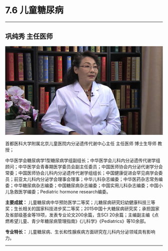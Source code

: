 # 7.6 儿童糖尿病

---

## 巩纯秀 主任医师

![1679384493455](image/c07_006/1679384493455.png)

首都医科大学附属北京儿童医院内分泌遗传代谢中心主任 主任医师 博士生导师 教授；

中华医学会糖尿病学1型糖尿病学组副组长；中华医学会儿科内分泌遗传代谢学组顾问；中华医学会青春期医学委员会副主任委员；中国医师协会内分泌代谢学分会常委；中国医师协会儿科内分泌遗传代谢学组组长；中国健康促进会罕见病学会委员；前亚太儿科内分泌学会理事会理事；中华儿科杂志编委；中华医药杂志常务编委；中华糖尿病杂志编委；中国糖尿病杂志编委；中国实用儿科杂志编委；中国小儿急救医学编委；Pediatric hormone research编委。

**主要成就：** 儿童糖尿病中华预防医学二等奖；儿糖尿病研究妇幼健康科技三等奖；生长相关的国家科技进步奖二等奖；2015中国十大糖尿病研究奖；承担国家及省部级基金等19项，发表专业论文200余篇，含SCI 20余篇；主编副主编《点燃希望儿童、青少年糖尿病管理指南》《儿科学》《Pediatrics》等10余部。

**专业特长：** 儿童糖尿病、生长和性腺疾病方面研究在儿科内分泌领域具有影响力。

---
